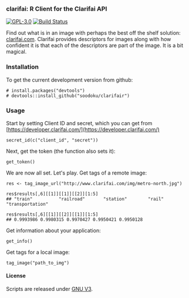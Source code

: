 ### clarifai: R Client for the Clarifai API

[![GPL-3.0](http://img.shields.io/:license-gpl-blue.svg)](http://opensource.org/licenses/GPL-3.0)
[![Build Status](https://travis-ci.org/soodoku/clarifai.svg?branch=master)](https://travis-ci.org/soodoku/clarifai)

Find out what is in an image with perhaps the best off the shelf solution: [clarifai.com](http://clarifai.com). Clarifai provides descriptors for images along with how confident it is that each of the descriptors are part of the image. It is a bit magical.

### Installation

To get the current development version from github:

```{r install}
# install.packages("devtools")
# devtools::install_github("soodoku/clarifair")
```

### Usage

Start by setting Client ID and secret, which you can get from [https://developer.clarifai.com/](https://developer.clarifai.com/)
```{r}
secret_id(c("client_id", "secret"))
```

Next, get the token (the function also sets it):
```{r}
get_token()
```

We are now all set. Let's play. Get tags of a remote image:

```{r}
res <- tag_image_url("http://www.clarifai.com/img/metro-north.jpg")

res$results[,6][[1]][[1]][[2]][1:5]
## "train"          "railroad"       "station"        "rail"           "transportation"

res$results[,6][[1]][[2]][[1]][1:5]
## 0.9993986 0.9980315 0.9970427 0.9950421 0.9950128
```

Get information about your application:
```{r}
get_info()
```

Get tags for a local image:
```{r}
tag_image("path_to_img")
```

#### License
Scripts are released under [GNU V3](http://www.gnu.org/licenses/gpl-3.0.en.html).